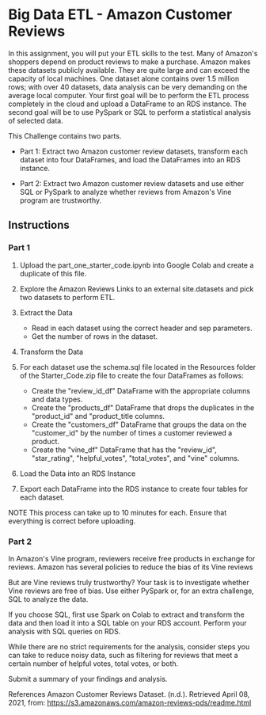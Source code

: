 # Big Data ETL - Amazon Customer Reviews 

In this assignment, you will put your ETL skills to the test. Many of Amazon's shoppers depend on product reviews to make a purchase. Amazon makes these datasets publicly available. They are quite large and can exceed the capacity of local machines. One dataset alone contains over 1.5 million rows; with over 40 datasets, data analysis can be very demanding on the average local computer. Your first goal will be to perform the ETL process completely in the cloud and upload a DataFrame to an RDS instance. The second goal will be to use PySpark or SQL to perform a statistical analysis of selected data.

This Challenge contains two parts. 

- Part 1: Extract two Amazon customer review datasets, transform each dataset into four DataFrames, and load the DataFrames into an RDS instance.

- Part 2: Extract two Amazon customer review datasets and use either SQL or PySpark to analyze whether reviews from Amazon's Vine program are trustworthy.

## Instructions
### Part 1
1) Upload the part_one_starter_code.ipynb into Google Colab and create a duplicate of this file.

2) Explore the Amazon Reviews Links to an external site.datasets and pick two datasets to perform ETL.

3) Extract the Data
    - Read in each dataset using the correct header and sep parameters.
    - Get the number of rows in the dataset.

4) Transform the Data

5) For each dataset use the schema.sql file located in the Resources folder of the Starter_Code.zip file to create the four DataFrames as follows:
    - Create the "review_id_df" DataFrame with the appropriate columns and data types.
    - Create the "products_df" DataFrame that drops the duplicates in the "product_id" and "product_title columns.
    - Create the "customers_df" DataFrame that groups the data on the "customer_id" by the number of times a customer reviewed a product.
    - Create the "vine_df" DataFrame that has the "review_id", "star_rating", "helpful_votes", "total_votes", and "vine" columns.

6) Load the Data into an RDS Instance

7) Export each DataFrame into the RDS instance to create four tables for each dataset.

NOTE
This process can take up to 10 minutes for each. Ensure that everything is correct before uploading.

### Part 2
In Amazon's Vine program, reviewers receive free products in exchange for reviews. Amazon has several policies to reduce the bias of its Vine reviews 

But are Vine reviews truly trustworthy? Your task is to investigate whether Vine reviews are free of bias. Use either PySpark or, for an extra challenge, SQL to analyze the data.

If you choose SQL, first use Spark on Colab to extract and transform the data and then load it into a SQL table on your RDS account. Perform your analysis with SQL queries on RDS.

While there are no strict requirements for the analysis, consider steps you can take to reduce noisy data, such as filtering for reviews that meet a certain number of helpful votes, total votes, or both.

Submit a summary of your findings and analysis.

References
Amazon Customer Reviews Dataset. (n.d.). Retrieved April 08, 2021, from: https://s3.amazonaws.com/amazon-reviews-pds/readme.html
